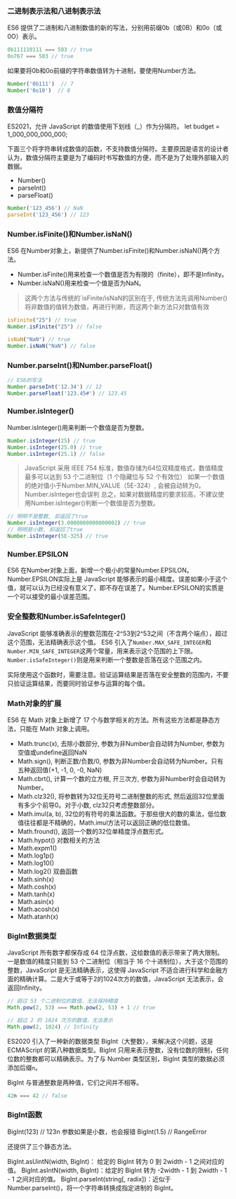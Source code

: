 ### 二进制表示法和八进制表示法
ES6 提供了二进制和八进制数值的新的写法，分别用前缀0b（或0B）和0o（或0O）表示。
```javascript
0b111110111 === 503 // true
0o767 === 503 // true
```
如果要将0b和0o前缀的字符串数值转为十进制，要使用Number方法。
```js
Number('0b111')  // 7
Number('0o10')  // 8
```

### 数值分隔符
ES2021，允许 JavaScript 的数值使用下划线（_）作为分隔符。
let budget = 1_000_000_000_000;

下面三个将字符串转成数值的函数，不支持数值分隔符。主要原因是语言的设计者认为，数值分隔符主要是为了编码时书写数值的方便，而不是为了处理外部输入的数据。

- Number()
- parseInt()
- parseFloat()
```js
Number('123_456') // NaN
parseInt('123_456') // 123
```

### Number.isFinite()和Number.isNaN()
ES6 在Number对象上，新提供了Number.isFinite()和Number.isNaN()两个方法。
- Number.isFinite()用来检查一个数值是否为有限的（finite），即不是Infinity。
- Number.isNaN()用来检查一个值是否为NaN。
> 这两个方法与传统的`isFinite/isNaN的区别在于, 传统方法先调用Number()将非数值的值转为数值，再进行判断，而这两个新方法只对数值有效
```js
isFinite("25") // true
Number.isFinite("25") // false

isNaN("NaN") // true
Number.isNaN("NaN") // false
```

### Number.parseInt()和Number.parseFloat()
```js
// ES6的写法
Number.parseInt('12.34') // 12
Number.parseFloat('123.45#') // 123.45
```

### Number.isInteger()
Number.isInteger()用来判断一个数值是否为整数。
```js
Number.isInteger(25) // true
Number.isInteger(25.0) // true
Number.isInteger(25.1) // false
```
> JavaScript 采用 IEEE 754 标准，数值存储为64位双精度格式，数值精度最多可以达到 53 个二进制位（1 个隐藏位与 52 个有效位）
> 如果一个数值的绝对值小于Number.MIN_VALUE（5E-324）, 会被自动转为0。Number.isInteger也会误判
> 总之，如果对数据精度的要求较高，不建议使用Number.isInteger()判断一个数值是否为整数。
```js
// 明明不是整数, 却返回了true
Number.isInteger(3.0000000000000002) // true
// 明明是小数, 却返回了true
Number.isInteger(5E-325) // true
```

### Number.EPSILON
ES6 在Number对象上面，新增一个极小的常量Number.EPSILON。Number.EPSILON实际上是 JavaScript 能够表示的最小精度。误差如果小于这个值，就可以认为已经没有意义了，即不存在误差了。Number.EPSILON的实质是一个可以接受的最小误差范围。

### 安全整数和Number.isSafeInteger()
JavaScript 能够准确表示的整数范围在-2^53到2^53之间（不含两个端点），超过这个范围，无法精确表示这个值。
ES6 引入了`Number.MAX_SAFE_INTEGER`和`Number.MIN_SAFE_INTEGER`这两个常量，用来表示这个范围的上下限。
`Number.isSafeInteger()`则是用来判断一个整数是否落在这个范围之内。

实际使用这个函数时，需要注意。验证运算结果是否落在安全整数的范围内，不要只验证运算结果，而要同时验证参与运算的每个值。

### Math对象的扩展
ES6 在 Math 对象上新增了 17 个与数学相关的方法。所有这些方法都是静态方法，只能在 Math 对象上调用。
- Math.trunc(x),  去除小数部分, 参数为非Number会自动转为Number, 参数为空值或undefine返回NaN
- Math.sign(),  判断正数/负数/0, 参数为非Number会自动转为Number。只有五种返回值(+1, -1, 0, -0, NaN) 
- Math.cbrt(),  计算一个数的立方根, 开三次方, 参数为非Number时会自动转为Number。
- Math.clz32(),  将参数转为32位无符号二进制整数的形式, 然后返回32位里面有多少个前导0。对于小数, clz32只考虑整数部分。
- Math.imul(a, b),   32位的有符号的乘法函数。于那些很大的数的乘法，低位数值往往都是不精确的，Math.imul方法可以返回正确的低位数值。
- Math.fround(), 返回一个数的32位单精度浮点数形式。
- Math.hypot()
对数相关的方法
- Math.expm1()
- Math.log1p()
- Math.log10()
- Math.log2()
双曲函数
- Math.sinh(x)
- Math.cosh(x)
- Math.tanh(x)
- Math.asin(x)
- Math.acosh(x)
- Math.atanh(x)


### BigInt数据类型

JavaScript 所有数字都保存成 64 位浮点数，这给数值的表示带来了两大限制。一是数值的精度只能到 53 个二进制位（相当于 16 个十进制位），大于这个范围的整数，JavaScript 是无法精确表示，这使得 JavaScript 不适合进行科学和金融方面的精确计算。二是大于或等于2的1024次方的数值，JavaScript 无法表示，会返回Infinity。
```javascript
// 超过 53 个二进制位的数值，无法保持精度
Math.pow(2, 53) === Math.pow(2, 53) + 1 // true

// 超过 2 的 1024 次方的数值，无法表示
Math.pow(2, 1024) // Infinity
```


ES2020 引入了一种新的数据类型 BigInt（大整数），来解决这个问题，这是 ECMAScript 的第八种数据类型。BigInt 只用来表示整数，没有位数的限制，任何位数的整数都可以精确表示。为了与 Number 类型区别，BigInt 类型的数据必须添加后缀`n`。


BigInt 与普通整数是两种值，它们之间并不相等。

```js
42n === 42 // false
```

### BigInt函数

BigInt(123) // 123n
参数如果是小数，也会报错
BigInt(1.5) // RangeError

还提供了三个静态方法。

BigInt.asUintN(width, BigInt)： 给定的 BigInt 转为 0 到 2width - 1 之间对应的值。
BigInt.asIntN(width, BigInt)：给定的 BigInt 转为 -2width - 1 到 2width - 1 - 1 之间对应的值。
BigInt.parseInt(string[, radix])：近似于Number.parseInt()，将一个字符串转换成指定进制的 BigInt。
